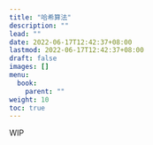 ```yaml
---
title: "哈希算法"
description: ""
lead: ""
date: 2022-06-17T12:42:37+08:00
lastmod: 2022-06-17T12:42:37+08:00
draft: false
images: []
menu:
  book:
    parent: ""
weight: 10
toc: true
---
```


WIP